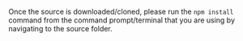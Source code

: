 Once the source is downloaded/cloned, please run the `npm install` command from the command prompt/terminal that you are using by navigating to the source folder.
